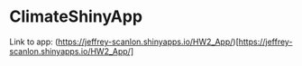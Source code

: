 # ClimateShinyApp

Link to app:
(https://jeffrey-scanlon.shinyapps.io/HW2_App/)[https://jeffrey-scanlon.shinyapps.io/HW2_App/]
